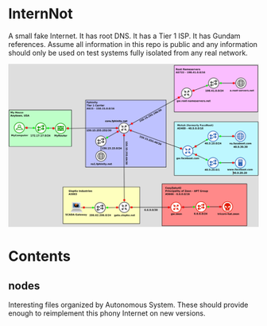 # InternNot

A small fake Internet. It has root DNS. It has a Tier 1 ISP.
It has Gundam references. Assume all information in this
repo is public and any information should only be used on
test systems fully isolated from any real network.

![InterNot - Network Diagram](internot.png)

# Contents

## nodes

Interesting files organized by Autonomous
System. These should provide enough to reimplement this
phony Internet on new versions.


